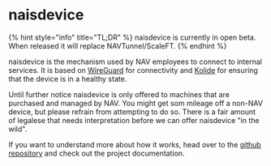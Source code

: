 # naisdevice

{% hint style="info" title="TL;DR" %}
naisdevice is currently in open beta. When released it will replace NAVTunnel/ScaleFT.
{% endhint %}

naisdevice is the mechanism used by NAV employees to connect to internal services.
It is based on [WireGuard](https://www.wireguard.com) for connectivity and [Kolide](https://www.kolide.com/) for ensuring that the device is in a healthy state. 

Until further notice naisdevice is only offered to machines that are purchased and managed by NAV. You might get som mileage off a non-NAV device, but please refrain from attempting to do so. There is a fair amount of legalese that needs interpretation before we can offer naisdevice "in the wild". 

If you want to understand more about how it works, head over to the [github repository](https://github.com/nais/device) and check out the project documentation.
